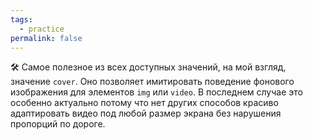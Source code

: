 ```yaml
---
tags:
  - practice
permalink: false
---
```


🛠 Самое полезное из всех доступных значений, на мой взгляд, значение `cover`. Оно позволяет имитировать поведение фонового изображения для элементов `img` или `video`. В последнем случае это особенно актуально потому что нет других способов красиво адаптировать видео под любой размер экрана без нарушения пропорций по дороге.
